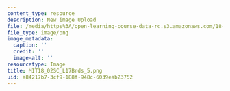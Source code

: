```yaml
---
content_type: resource
description: New image Upload
file: /media/https%3A/open-learning-course-data-rc.s3.amazonaws.com/18-02sc-multivariable-calculus-fall-2010/a84217b73cf9188f948c6039eab23752_MIT18_02SC_L17Brds_5.png
file_type: image/png
image_metadata:
  caption: ''
  credit: ''
  image-alt: ''
resourcetype: Image
title: MIT18_02SC_L17Brds_5.png
uid: a84217b7-3cf9-188f-948c-6039eab23752
---
```

